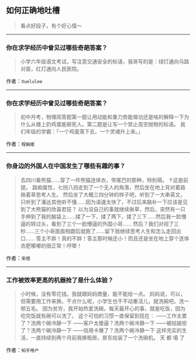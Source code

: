 ## 如何正确地吐槽

> 看点好段子，有个好心情～


 
---

### 你在求学经历中曾见过哪些奇葩答案？

> 小学六年级语文考试，写注意交通安全的标语，我哥写的是：绿灯通向马路对面，红灯通向人民医院。


作者：`Xuelulee`

---

### 你在求学经历中曾见过哪些奇葩答案？

> 初中月考，物理简答题第一题让用动能和重力势能做功还是啥的解释一下为什么从楼上扔鸡蛋能砸死人。第二题是让写一个禁止高空抛物的标语。
> 我们年级的学霸：「一个鸡蛋落下去，一个灵魂升上来。」


作者：`程婉绾`

---

### 你身边的外国人在中国发生了哪些有趣的事？

> 去四川看熊猫……穿了一件熊猫连体衣，带尾巴的那种，特别萌。
> ↑这是前提。
> 路痴属性，七拐八拐走到了一个无人的角落，然后坐在地上背对着路揪着草思考人生。
> 然后坐了大概三四分钟的样子吧，听到了一大串英文，只听到了潘达其他听不懂……因为语速太快了，不过后来脑补一下应该是见到了大熊猫的欣喜若狂？
> 以为没自己的事就继续揪草，然后，突然有一只手伸到了我的脑袋上……揉了一下，揉了两下，揉了三下……然后我一脸懵逼的转过头，看到了三个一脸懵逼的外国小哥……
> 然后？我们对视了三秒……三个小哥面面相觑后就跑了……留下我继续思考人生和怎么走回出口……
> 答主不胖！真的不胖！答主那时候还小！而且还是坐在地上穿个连体衣肥嘟嘟的很正常！哼唧！


作者：`宋煜`

---

### 工作被效率更高的机器抢了是什么体验？

> 小时候，没有零花钱。我就跟妈妈商量，能不能给一点。
> 妈妈说，可以，但需要用工作来换。干点什么呢，小学生也干不动重活儿，就洗碗吧。洗一顿五毛。
> 因为贫穷，我开始热爱洗碗。每天最开心的事，就是吃饭，因为吃完饭就有碗可以洗了。
> 这个可怕的习惯一直保留到现在：
> ——工作太累了？洗两个碗冷静一下
> ——客户太傻逼？洗两个碗冷静一下
> ——被姑娘拒了？洗两个碗冷静一下
> ——信用卡爆了？洗两个碗冷静一下
> 这样充实的生活，一直持续到两个月前我换租房。房东给装了一个洗碗机。
> 天 都 塌 了


作者：`知乎用户`